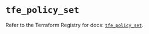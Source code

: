 # `tfe_policy_set`

Refer to the Terraform Registry for docs: [`tfe_policy_set`](https://registry.terraform.io/providers/hashicorp/tfe/0.54.0/docs/resources/policy_set).
